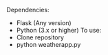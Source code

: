 Dependencies:
  - Flask (Any version)
  - Python (3.x or higher)
To use:
  - Clone repository
  - python weatherapp.py

